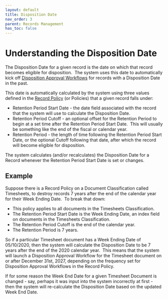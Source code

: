 ```yaml
---
layout: default
title: Disposition Date
nav_order: 3
parent: Records Management
has_toc: false
---
```

# Understanding the Disposition Date

The Disposition Date for a given record is the date on which that record becomes eligible for disposition.  The system uses this date to automatically kick off [Disposition Approval Workflows](/docs/records-management/disposition-approval-workflow) for records with a Disposition Date in the past.

This date is automatically calculated by the system using three values defined in the [Record Policy](/docs/records-management/create-a-record-policy) (or Policies) that a given record falls under:

- Retention Period Start Date - the date field associated with the record that the system will use to calculate the Disposition Date.
- Retention Period Cutoff - an optional offset for the Retention Period to begin at a set time after the Retention Period Start Date.  This will usually be something like the end of the fiscal or calendar year.
- Retention Period - the length of time following the Retention Period Start Date, or the optional Cutoff following that date, after which the record will become eligible for disposition.

The system calculates (and/or recalculates) the Disposition Date for a Record whenever the Retention Period Start Date is set or changes.

## Example

Suppose there is a Record Policy on a Document Classification called Timesheets, to destroy records 7 years after the end of the calendar year for their Week Ending Date.  To break that down:
- This policy applies to all documents in the Timesheets Classification.
- The Retention Period Start Date is the Week Ending Date, an index field on documents in the Timesheets Classification.
- The Retention Period Cutoff is the end of the calendar year.
- The Retention Period is 7 years.
    

So if a particular Timesheet document has a Week Ending Date of 05/10/2020, then the system will calculate the Disposition Date to be 7 years after the end of the 2020 calendar year.  This means that the system will launch a Disposition Approval Workflow for the Timesheet document on or after December 31st, 2027, depending on the frequency set for Disposition Approval Workflows in the Record Policy.

If for some reason the Week End Date for a given Timesheet Document is changed - say, perhaps it was input into the system incorrectly at first - then the system will re-calculate the Disposition Date based on the updated Week End Date.